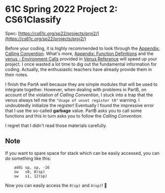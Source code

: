 # 61C Spring 2022 Project 2: CS61Classify

Spec: [https://cs61c.org/sp22/projects/proj2/](https://cs61c.org/sp22/projects/proj2/)

Before your coding, it is highly recommended to look through the [Appendix: Calling Convention](https://inst.eecs.berkeley.edu/~cs61c/sp22/projects/proj2/calling-convention/). What's more, [Appendix: Function Definitions](https://inst.eecs.berkeley.edu/~cs61c/sp22/projects/proj2/function-definitions/) and the [venus - Environment Calls](https://github.com/ThaumicMekanism/venus/wiki/Environmental-Calls) provided in [Venus Reference](https://inst.eecs.berkeley.edu/~cs61c/sp22/resources/venus-reference/) will speed up your project. I once wasted a lot time to dig out the fundamental information for coding. Actually, the enthusiastic teachers have already provide them in their notes.

I finish the PartA well because they are simple modules that will be used to integrate together. However, when dealing with problems in PartB, on account of the violation of _Calling Convention_, I stuck into a trap that the venus always tell me the `"Usage of unset register t0"` warning. I undoubtedly initialize the register! Eventually I found the impressive error that I use the so-called **garbage** value. PartB asks you to call some functions and this in turn asks you to follow the _Calling Convention_.

I regret that I didn't read those materials carefully.

## Note

If you want to spare space for stack which can be easily accessed, you can do something like this:

```risc-v
    addi sp, sp, -16
    sw   s0, 8(sp)
    sw   s1, 12(sp)
```

Now you can easily access the `0(sp)` and `4(sp)`! :tada:
